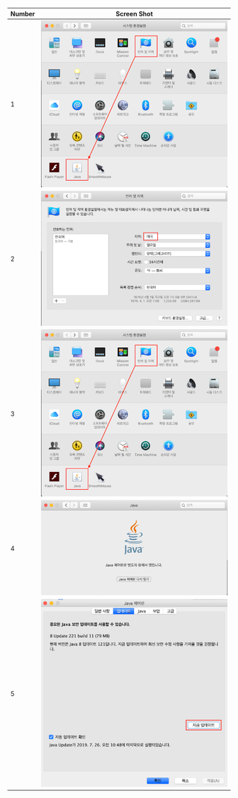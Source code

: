| Number | Screen Shot |
|---|---|
| 1 | ![시스템 환경설정](03_Mac/10_Java/01_update_jre/1.png)  |
| 2 | ![언어 및 지역](03_Mac/10_Java/01_update_jre/2.png)  |
| 3 | ![시스템 환경설정](03_Mac/10_Java/01_update_jre/3.png)  |
| 4 | ![Java](03_Mac/10_Java/01_update_jre/4.png)  |
| 5 | ![Java 제어판](03_Mac/10_Java/01_update_jre/5.png)  |
